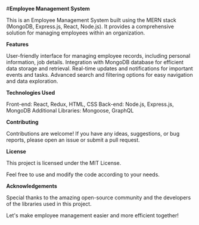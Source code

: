 #**Employee Management System**

This is an Employee Management System built using the MERN stack (MongoDB, Express.js, React, Node.js). It provides a comprehensive solution for managing employees within an organization.

**Features**

User-friendly interface for managing employee records, including personal information, job details.
Integration with MongoDB database for efficient data storage and retrieval.
Real-time updates and notifications for important events and tasks.
Advanced search and filtering options for easy navigation and data exploration.


**Technologies Used**

Front-end: React, Redux, HTML, CSS
Back-end: Node.js, Express.js, MongoDB
Additional Libraries: Mongoose, GraphQL

**Contributing**

Contributions are welcome! If you have any ideas, suggestions, or bug reports, please open an issue or submit a pull request.

**License**

This project is licensed under the MIT License.

Feel free to use and modify the code according to your needs.

**Acknowledgements**

Special thanks to the amazing open-source community and the developers of the libraries used in this project.

Let's make employee management easier and more efficient together!
